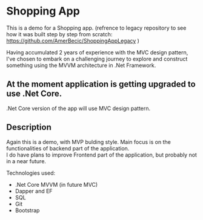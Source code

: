 # Shopping App
This is a demo for a Shopping app.  (refrence to legacy repository to see how it was built step by step from scratch: https://github.com/AmerBecic/ShoppingAppLegacy )


Having accumulated 2 years of experience with the MVC design pattern, I've chosen to embark on a challenging journey to explore and construct something using the MVVM architecture in .Net Framework. <br/>

## **At the moment application is getting upgraded to use .Net Core**. ##

.Net Core version of the app will use MVC design pattern.

## Description

Again this is a demo, with MVP bulding style. Main focus is on the functionalities of backend part of the application. <br/>
I do have plans to improve Frontend part of the application, but probably not in a near future.

Technologies used:

- .Net Core MVVM (in future MVC)
- Dapper and EF
- SQL
- Git
- Bootstrap 
<!---
<br/>
<br/>

- Endpoints:
<img src="/README-pics/Endpoints.png" />

- LogIn:
<img src="/README-pics/LogIn.png" width="500" />

- SalesPage:
<p float="left">
  <img src="/README-pics/SalesPage1.png" height="280" width="48%"/>
  &nbsp;&nbsp;&nbsp;&nbsp;&nbsp;
  <img src="/README-pics/SalesPage2.png" height="280" width="48%"/>
  &nbsp;&nbsp;&nbsp;&nbsp;&nbsp;
</p>

- Users Administration:
<img src="/README-pics/UserAdministration.png" />

- Structure:
<img src="/README-pics/Structure.png" width="500" />
-->
